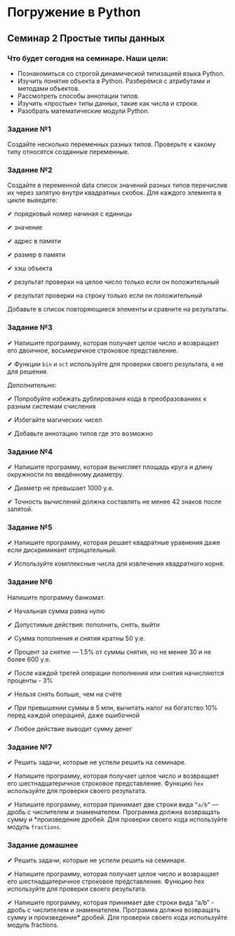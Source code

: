 # Погружение в Python
## Семинар 2 Простые типы данных

### Что будет сегодня на семинаре. Наши цели:
- Познакомиться со строгой динамической типизацией языка Python.
- Изучить понятие объекта в Python. Разберёмся с атрибутами и методами объектов.
- Рассмотреть способы аннотации типов.
- Изучить «простые» типы данных, такие как числа и строки.
- Разобрать математические модули Python.

### Задание №1
Создайте несколько переменных разных типов. Проверьте к какому типу относятся созданные переменные. 

### Задание №2
Создайте в переменной data список значений разных типов перечислив их через запятую внутри квадратных скобок. 
Для каждого элемента в цикле выведите:

✔ порядковый номер начиная с единицы

✔ значение

✔ адрес в памяти

✔ размер в памяти

✔ хэш объекта

✔ результат проверки на целое число только если он положительный

✔ результат проверки на строку только если он положительный

Добавьте в список повторяющиеся элементы и сравните на результаты.

### Задание №3
✔ Напишите программу, которая получает целое число и возвращает его двоичное, восьмеричное строковое представление.

✔ Функции `bin` и `oct` используйте для проверки своего результата, а не для решения.

Дополнительно:

✔ Попробуйте избежать дублирования кода в преобразованиях к разным системам счисления

✔ Избегайте магических чисел

✔ Добавьте аннотацию типов где это возможно

### Задание №4
✔ Напишите программу, которая вычисляет площадь круга и длину окружности по введённому диаметру.

✔ Диаметр не превышает 1000 у.е.

✔ Точность вычислений должна составлять не менее 42 знаков после запятой.

### Задание №5
✔ Напишите программу, которая решает квадратные уравнения даже если дискриминант отрицательный.

✔ Используйте комплексные числа для извлечения квадратного корня.

### Задание №6
Напишите программу банкомат.

✔ Начальная сумма равна нулю

✔ Допустимые действия: пополнить, снять, выйти

✔ Сумма пополнения и снятия кратны 50 у.е.

✔ Процент за снятие — 1.5% от суммы снятия, но не менее 30 и не более 600 у.е.

✔ После каждой третей операции пополнения или снятия начисляются проценты - 3%

✔ Нельзя снять больше, чем на счёте

✔ При превышении суммы в 5 млн, вычитать налог на богатство 10% перед каждой
операцией, даже ошибочной

✔ Любое действие выводит сумму денег

### Задание №7
✔ Решить задачи, которые не успели решить на семинаре.

✔ Напишите программу, которая получает целое число и возвращает его шестнадцатеричное
строковое представление. Функцию `hex` используйте для проверки своего результата.

✔ Напишите программу, которая принимает две строки вида `“a/b”` — дробь с числителем и знаменателем.
Программа должна возвращать сумму и *произведение дробей. Для проверки своего
кода используйте модуль `fractions`.


### Задание домашнее

✔ Решить задачи, которые не успели решить на семинаре.

✔ Напишите программу, которая получает целое число и возвращает его шестнадцатеричное 
строковое представление. Функцию hex используйте для проверки своего результата.

✔ Напишите программу, которая принимает две строки вида “a/b” - дробь с числителем и знаменателем. 
Программа должна возвращать сумму и произведение* дробей. Для проверки своего кода используйте модуль fractions.
